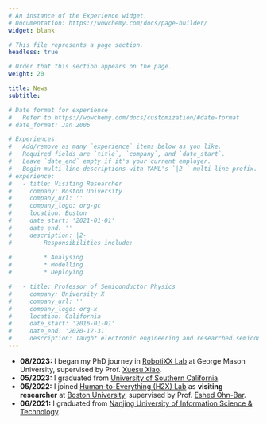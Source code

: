 ```yaml
---
# An instance of the Experience widget.
# Documentation: https://wowchemy.com/docs/page-builder/
widget: blank

# This file represents a page section.
headless: true

# Order that this section appears on the page.
weight: 20

title: News
subtitle:

# Date format for experience
#   Refer to https://wowchemy.com/docs/customization/#date-format
# date_format: Jan 2006

# Experiences.
#   Add/remove as many `experience` items below as you like.
#   Required fields are `title`, `company`, and `date_start`.
#   Leave `date_end` empty if it's your current employer.
#   Begin multi-line descriptions with YAML's `|2-` multi-line prefix.
# experience:
#   - title: Visiting Researcher
#     company: Boston University
#     company_url: ''
#     company_logo: org-gc
#     location: Boston
#     date_start: '2021-01-01'
#     date_end: ''
#     description: |2-
#         Responsibilities include:
        
#         * Analysing
#         * Modelling
#         * Deploying

#   - title: Professor of Semiconductor Physics
#     company: University X
#     company_url: ''
#     company_logo: org-x
#     location: California
#     date_start: '2016-01-01'
#     date_end: '2020-12-31'
#     description: Taught electronic engineering and researched semiconductor physics.
---
```

- **08/2023:** I began my PhD journey in [RobotiXX Lab](https://cs.gmu.edu/~xiao/RobotiXX/lab.html) at George Mason University, supervised by Prof. [Xuesu Xiao](https://cs.gmu.edu/~xiao/).
- **05/2023:** I graduated from [University of Southern California](https://www.usc.edu/).
- **05/2022:** I joined [Human-to-Everything (H2X) Lab](https://eshed1.github.io/) as **visiting researcher** at [Boston University](https://www.bu.edu/eng/academics/departments-and-divisions/electrical-and-computer-engineering/), supervised by Prof. [Eshed Ohn-Bar](https://www.bu.edu/eng/profile/ohn-bar-eshed/).
- **06/2021:** I graduated from [Nanjing University of Information Science & Technology](https://www.nuist.edu.cn/main.htm).
